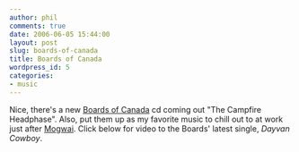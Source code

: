 ```yaml
---
author: phil
comments: true
date: 2006-06-05 15:44:00
layout: post
slug: boards-of-canada
title: Boards of Canada
wordpress_id: 5
categories:
- music
---
```


Nice, there's a new [Boards of Canada](http://cryer.us/fak3r.com/www.boardsofcanada.com) cd coming out "The Campfire Headphase". Also, put them up as my favorite music to chill out to at work just after [Mogwai](http://www.mogwai.co.uk/). Click below for video to the Boards' latest single, _Dayvan Cowboy_.

